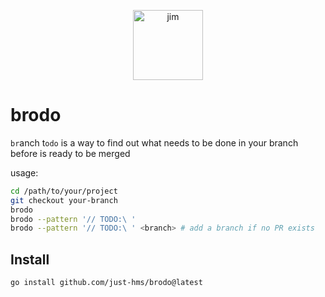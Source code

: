 <p align="center">
    <img style="width:8em;" src="./assets/logo.png" alt="jim">
</p>

# brodo

`br`anch t`odo` is a way to find out what needs to be done in your branch before is ready to be merged

usage:

```bash
cd /path/to/your/project
git checkout your-branch
brodo
brodo --pattern '// TODO:\ '
brodo --pattern '// TODO:\ ' <branch> # add a branch if no PR exists
```

## Install

```bash
go install github.com/just-hms/brodo@latest
```
